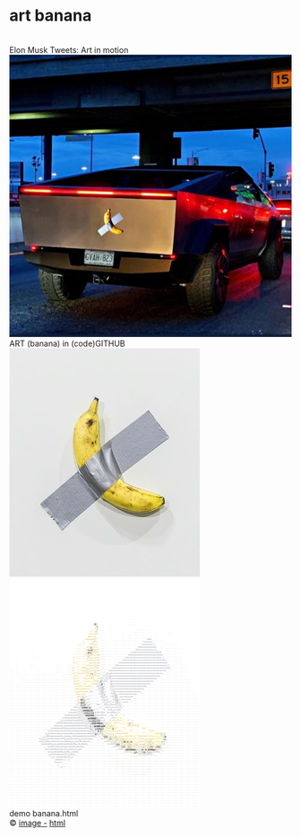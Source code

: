 # art banana
</br>
Elon Musk Tweets: Art in motion
</br>
<img src="https://github.com/iamphpgo/art-banana/blob/master/elon-tweet.png" alt="banana" style="max-width:100%;">
</br>
ART (banana) in (code)GITHUB
</br>
<img src="https://github.com/iamphpgo/art-banana/blob/master/banana.jpg" alt="banana" style="max-width:100%;">
</br>
<img src="https://github.com/iamphpgo/art-banana/blob/master/Screenshot_banana.png" alt="banana art" height="408" width="340">
</br>
demo banana.html
</br>
&#169;
<a href="https://www.refinery29.com/" target="_blank">image -</a> 
<a href="https://www.manytools.org/" target="_blank">html</a> 
